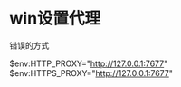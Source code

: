 # win设置代理

错误的方式
<!-- 设置代理
netsh winhttp set proxy 127.0.0.1:7677
取消代理
netsh winhttp reset proxy
查看代理
netsh winhttp show proxy -->

$env:HTTP_PROXY="http://127.0.0.1:7677"
$env:HTTPS_PROXY="http://127.0.0.1:7677"
